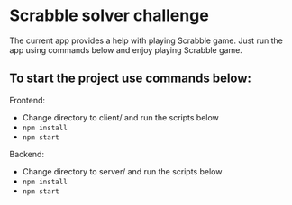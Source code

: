 # Scrabble solver challenge #
The current app provides a help with playing Scrabble game. Just run the app using commands below and enjoy playing Scrabble game.


## To start the project use commands below: ##
Frontend:
- Change directory to client/ and run the scripts below
- `npm install`
- `npm start`

Backend:
- Change directory to server/ and run the scripts below
- `npm install`
- `npm start`

